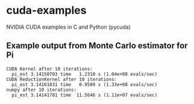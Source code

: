 # cuda-examples
NVIDIA CUDA examples in C and Python (pycuda)

## Example output from Monte Carlo estimator for Pi
```
CUDA Kernel after 10 iterations:
  pi_est 3.14150703 time   1.2310 s (1.04e+08 evals/sec)
CUDA ReductionKernel after 10 iterations:
  pi_est 3.14161831 time   0.9589 s (1.33e+08 evals/sec)
numpy after 10 iterations:
  pi_est 3.14141781 time  11.5646 s (1.11e+07 evals/sec)
```